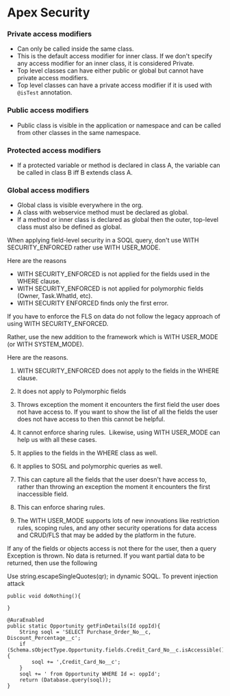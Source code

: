 <h1>Apex Security<h3>

<h3>Private access modifiers</h3>

* Can only be called inside the same class.
* This is the default access modifier for inner class. If we don't specify any access modifier for an inner class, it is considered Private.
* Top level classes can have either public or global but cannot have private access modifiers.
* Top level classes can have a private access modifier if it is used with `@isTest` annotation.

<h3>Public access modifiers</h3>

* Public class is visible in the application or namespace and can be called from other classes in the same namespace.

<h3>Protected access modifiers</h3>

* If a protected variable or method is declared in class A, the variable can be called in class B iff B extends class A. 

<h3>Global access modifiers</h3>

* Global class is visible everywhere in the org.
* A class with webservice method must be declared as global.
* If a method or inner class is declared as global then the outer, top-level class must also be defined as global.

When applying field-level security in a SOQL query, don't use WITH SECURITY_ENFORCED rather use WITH USER_MODE.

Here are the reasons

- WITH SECURITY_ENFORCED is not applied for the fields used in the WHERE clause.
- WITH SECURITY_ENFORCED is not applied for polymorphic fields (Owner, Task.WhatId, etc).
- WITH SECURITY ENFORCED finds only the first error.


If you have to enforce the FLS on data do not follow the legacy approach of using WITH SECURITY_ENFORCED.

Rather, use the new addition to the framework which is WITH USER_MODE (or WITH SYSTEM_MODE).

Here are the reasons.

1. WITH SECURITY_ENFORCED does not apply to the fields in the WHERE clause.
2. It does not apply to Polymorphic fields
3. Throws exception the moment it encounters the first field the user does not have access to. If you want to show the list of all the fields the user does not have access to then this cannot be helpful.
4. It cannot enforce sharing rules.
​
Likewise, using WITH USER_MODE can help us with all these cases.

1. It applies to the fields in the WHERE class as well.
2. It applies to SOSL and polymorphic queries as well.
3. This can capture all the fields that the user doesn't have access to, rather than throwing an exception the moment it encounters the first inaccessible field.
4. This can enforce sharing rules.
5. The WITH USER_MODE supports lots of new innovations like restriction rules, scoping rules, and any other security operations for data access and CRUD/FLS that may be added by the platform in the future.


If any of the fields or objects access is not there for the user, then a query Exception is thrown. No data is returned.  If you want partial data to be returned, then use the following





Use string.escapeSingleQuotes(qr); in dynamic SOQL. To prevent injection attack




```
public void doNothing(){

}

@AuraEnabled
public static Opportunity getFinDetails(Id oppId){
    String soql = 'SELECT Purchase_Order_No__c, Discount_Percentage__c';
    if (Schema.sObjectType.Opportunity.fields.Credit_Card_No__c.isAccessible()) {
        soql += ',Credit_Card_No__c';
    }
    soql += ' from Opportunity WHERE Id =: oppId';
    return (Database.query(soql));
}
```
